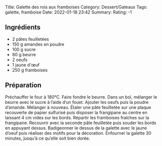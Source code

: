 Title: Galette des rois aux framboises
Category: Dessert/Gateaux
Tags: galette, framboise
Date:  2022-01-18 23:42
Summary: 
Rating: -1

## Ingrédients
- 2	pâtes feuilletées 		
- 150 g amandes en poudre
- 100 g sucre
- 80 g beurre
- 2 oeufs
- 1 jaune d'œuf
- 250 g framboises

## Préparation

Préchauffer le four à 180°C.
Faire fondre le beurre.
Dans un bol, mélanger le beurre avec le sucre à l’aide d’un fouet.
Ajouter les oeufs puis la poudre d’amande. Mélanger à nouveau.
Étaler une pâte feuilletée sur une plaque recouverte de papier sulfurisé puis disposer la frangipane au centre en laissant 4 cm vides sur les bords.
Répartir les framboises fraîches sur la frangipane.
Recouvrir avec la seconde pâte feuilletée puis souder les bords en appuyant dessus.
Badigeonner le dessus de la galette avec le jaune d’oeuf puis réaliser des motifs pour la décoration.
Enfourner la galette 30 minutes, jusqu’à ce qu’elle soit bien dorée.